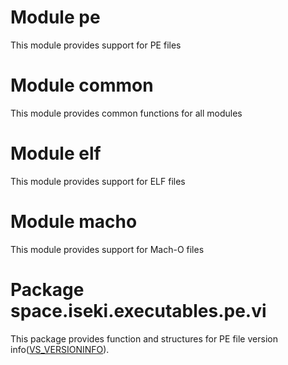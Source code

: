 # Module pe

This module provides support for PE files

# Module common

This module provides common functions for all modules

# Module elf

This module provides support for ELF files

# Module macho

This module provides support for Mach-O files

# Package space.iseki.executables.pe.vi

This package provides function and structures for PE file version
info([VS_VERSIONINFO](https://learn.microsoft.com/en-us/windows/win32/menurc/vs-versioninfo)).

